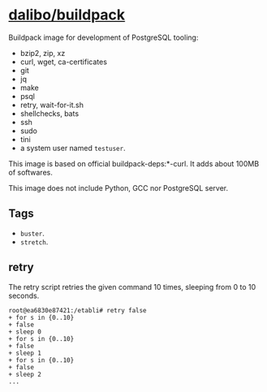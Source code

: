 # [dalibo/buildpack](https://hub.docker.com/r/dalibo/buildpack)

Buildpack image for development of PostgreSQL tooling:

- bzip2, zip, xz
- curl, wget, ca-certificates
- git
- jq
- make
- psql
- retry, wait-for-it.sh
- shellchecks, bats
- ssh
- sudo
- tini
- a system user named `testuser`.

This image is based on official buildpack-deps:*-curl. It adds about 100MB of
softwares.

This image does not include Python, GCC nor PostgreSQL server.


## Tags

- `buster`.
- `stretch`.


## retry

The retry script retries the given command 10 times, sleeping from 0 to 10
seconds.

``` console
root@ea6830e87421:/etabli# retry false
+ for s in {0..10}
+ false
+ sleep 0
+ for s in {0..10}
+ false
+ sleep 1
+ for s in {0..10}
+ false
+ sleep 2
...
```
